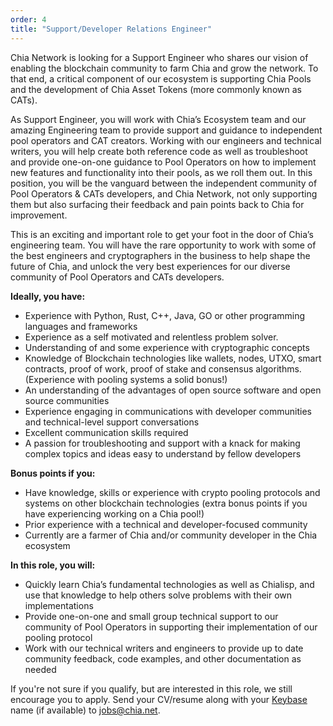 ```yaml
---
order: 4
title: "Support/Developer Relations Engineer"
---
```


Chia Network is looking for a Support Engineer who shares our vision of enabling the blockchain community to farm Chia and grow the network. To that end, a critical component of our ecosystem is supporting Chia Pools and the development of Chia Asset Tokens (more commonly known as CATs). 

As Support Engineer, you will work with Chia’s Ecosystem team and our amazing Engineering team to provide support and guidance to independent pool operators and CAT creators. Working with our engineers and technical writers, you will help create both reference code as well as troubleshoot and provide one-on-one guidance to Pool Operators on how to implement new features and functionality into their pools, as we roll them out. In this position, you will be the vanguard between the independent community of Pool Operators & CATs developers, and Chia Network, not only supporting them but also surfacing their feedback and pain points back to Chia for improvement.

This is an exciting and important role to get your foot in the door of Chia’s engineering team. You will have the rare opportunity to work with some of the best engineers and cryptographers in the business to help shape the future of Chia, and unlock the very best experiences for our diverse community of Pool Operators and CATs developers.

**Ideally, you have:**

* Experience with Python, Rust, C++, Java, GO or other programming languages and frameworks
* Experience as a self motivated and relentless problem solver.
* Understanding of and some experience with cryptographic concepts
* Knowledge of Blockchain technologies like wallets, nodes, UTXO, smart contracts, proof of work, proof of stake and consensus algorithms. (Experience with pooling systems a solid bonus!)
* An understanding of the advantages of open source software and open source communities
* Experience engaging in communications with developer communities and technical-level support conversations
* Excellent communication skills required
* A passion for troubleshooting and support with a knack for making complex topics and ideas easy to understand by fellow developers

**Bonus points if you:**

* Have knowledge, skills or experience with crypto pooling protocols and systems on other blockchain technologies (extra bonus points if you have experiencing working on a Chia pool!)
* Prior experience with a technical and developer-focused community
* Currently are a farmer of Chia and/or community developer in the Chia ecosystem


**In this role, you will:**

* Quickly learn Chia’s fundamental technologies as well as Chialisp, and use that knowledge to help others solve problems with their own implementations
* Provide one-on-one and small group technical support to our community of Pool Operators in supporting their implementation of our pooling protocol
* Work with our technical writers and engineers to provide up to date community feedback, code examples, and other documentation as needed


If you're not sure if you qualify, but are interested in this role, we still encourage you to apply. Send your CV/resume along with your [Keybase](https://keybase.io) name (if available) to <a href="mailto:jobs@chia.net" target="_none">jobs@chia.net</a>.
